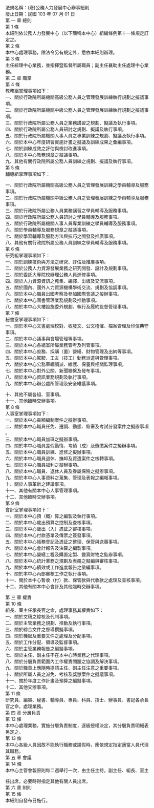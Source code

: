 法規名稱：(廢)公務人力發展中心辦事細則  
廢止日期：民國 103 年 07 月 01 日  
第 一 章 總則  
第 1 條  
本細則依公務人力發展中心（以下簡稱本中心）組織條例第十一條規定訂  
定之。  
第 2 條  
本中心處理事務，除法令另有規定外，悉依本細則辦理。  
第 3 條  
主任綜理中心業務，並指揮暨監督所屬職員；副主任襄助主任處理中心業  
務。  
第 二 章 職掌  
第 4 條  
教務組掌理事項如下：  
一、關於行政院所屬機關高級公務人員之管理發展訓練執行規劃之擬議事  
項。  
二、關於行政院所屬機關中級公務人員之管理發展訓練執行規劃之擬議事  
項。  
三、關於行政院所屬公務人員之業務講習之規劃、擬議及執行事項。  
四、關於行政院所屬公務人員研討之規劃、擬議及執行事項。  
五、關於行政院所屬機關人事人員之專業訓練之規劃、擬議及執行事項。  
六、關於本中心年度研習實施計畫之擬議及訓練成果之彙編事項。  
七、關於訓練成效之評估與檢討改進事項。  
八、關於本中心教務規章之擬議事項。  
九、其他有關行政院所屬公務人員訓練之規劃、擬議及執行事項。  
第 5 條  
輔導組掌理事項如下：  


一、關於行政院所屬機關高級公務人員之管理發展訓練之學員輔導及服務  
事項。  
二、關於行政院所屬機關中級公務人員之管理發展訓練之學員輔導及服務  
事項。  
三、關於行政院所屬公務人員業務講習之學員輔導及服務事項。  
四、關於行政院所屬公務人員研討之學員輔導及服務事項。  
五、關於行政院所屬機關人事人員專業訓練之學員輔導及服務事項。  
六、關於學員輔導及服務規章之擬議事項。  
七、關於學習輔導及服務方法與技巧之開發及推廣事項。  
八、其他有關行政院所屬公務人員訓練之學員輔導及服務事項。  
第 6 條  
研究組掌理事項如下：  
一、關於訓練技術與方法之研究、評估及推廣事項。  
二、關於公務人力資源發展業務之研究開發、設計及規劃事項。  
三、關於委託大專院校辦理公務人員進修事項。  
四、關於人力資源資訊之蒐集、編譯、出版及交流事項。  
五、關於國內、國外人力資源機構學術交流、規劃及協調事項。  
六、關於本中心職員出國考察及參加國際會議之擬辦事項。  
七、關於本中心圖書管理業務規劃及推動事項。  
八、關於本中心大樓設施委外規劃、執行及履約監督管理事項。  
第 7 條  
秘書室掌理事項如下：  
一、關於本中心文書處理校對、收發文、公文稽催、檔案管理及印信典守  
事項。  
二、關於本中心議事與會場管理等事項。  
三、關於本中心各組室所屬業務管考及列管事項。  
四、關於本中心庶務、採購（置）營繕、財物管理及出納等事項。  
五、關於本中心駕駛、工友（技工）勤務派遣與管理事項。  
六、關於本中心公務車輛調派、維護、保養與相關監理事項。  
七、關於本中心對外公關、新聞聯繫及發布事項。  
八、關於本中心資訊業務規劃及執行事項。  
九、關於本中心辦公處所管理及安全維護事項。  


十、其他不屬各組、室事項。  
十一、其他臨時交辦事項。  
第 8 條  
人事室掌理事項如下：  
一、關於本中心員額編制案件之擬辦事項。  
二、關於本中心職員任免、遷調、動態、銓審及考試分發案件之擬辦事項  
。  
三、關於本中心職員加班之擬辦事項。  
四、關於本中心職員差假勤惰、考績（成）及獎懲案件之擬辦事項。  
五、關於本中心職員訓練、進修之擬辦事項。  
六、關於本中心職員退休、撫卹及資遣案件之核轉事項。  
七、關於本中心職員福利之擬辦事項。  
八、關於本中心職員、退休人員及眷屬保險之擬辦事項。  
九、關於本中心人事資料之蒐集、管理及表報之編報事項。  
十、關於人事革新之建議事項。  
十一、其他有關本中心人事管理事項。  
十二、其他臨時交辦事項。  
第 9 條  
會計室掌理事項如下：  
一、關於本中心預（概）算之編製及執行事項。  
二、關於本中心歲出預算之控制及查核事項。  
三、關於本中心歲出（入）憑証之審核事項。  
四、關於本中心付款憑單及傳票之簽發事項。  
五、關於本中心帳務登記及憑証之整理、保管與送審事項。  
六、關於本中心會計報告及決算之編製事項。  
七、關於本中心營繕工程及購置定製、變賣財物之監辦事項。  
八、關於本中心統計業務之規劃及表冊之擬編與審核事項。  
九、關於本中心績效或工作進度報告之彙編事項。  
十、關於本中心內部審核工作之執行事項。  
十一、關於本中心暫收（付）款、保管款與代收款之處理及查核事項。  
十二、其他有關本中心會計及其他臨時交辦事項。  


第 三 章 權責  
第 10 條  
組長、室主任承長官之命，處理事務其權責如下：  
一、關於文稿之綜核及代判事項。  
二、關於主管業務之規劃、推動及執行事項。  
三、關於綜合文件之督導撰擬事項。  
四、關於機密及重要文件之處理及分配事項。  
五、關於工作分配、領導及監督事項。  
六、關於主管業務報告之編擬事項。  
七、關於主任、副主任不在本中心時業務之代理事項。  
八、關於分層負責範圍內工作權責問題之協調及解決事項。  
九、關於職責上應隨時提請主任、副主任注意之重要事項。  
十、關於所屬人員之派免、考核及獎懲案件之擬議事項。  
十一、關於年度工作計畫及預算之編擬事項。  
十二、其他交辦事項。  
第 11 條  
研究員、編審、秘書、輔導員、專員、科員、技士、辦事員、書記各承長  
官之命，處理業務。  
第 四 章 分層負責  
第 12 條  
本中心處理業務，實施分層負責制度，逐級授權決定，其分層負責明細表  
另定之。  
第 13 條  
本中心各級人員因故不能執行職務或請假時，應依規定指定適當人員代理  
其職務。  
第 五 章 會議  
第 14 條  
本中心主管會報原則每二週舉行一次，由主任主持，副主任、組長、室主  


任出席。必要時得指定其他有關人員出席。  
第 六 章 附則  
第 15 條  
本細則自發布日施行。  


